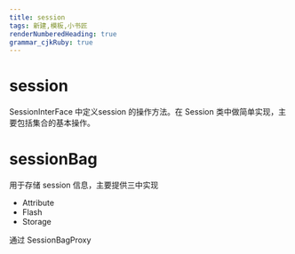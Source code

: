 ```yaml
---
title: session
tags: 新建,模板,小书匠
renderNumberedHeading: true
grammar_cjkRuby: true
---
```


# session
SessionInterFace 中定义session 的操作方法。在 Session 类中做简单实现，主要包括集合的基本操作。

# sessionBag

用于存储 session 信息，主要提供三中实现

- Attribute
- Flash
- Storage

通过 SessionBagProxy